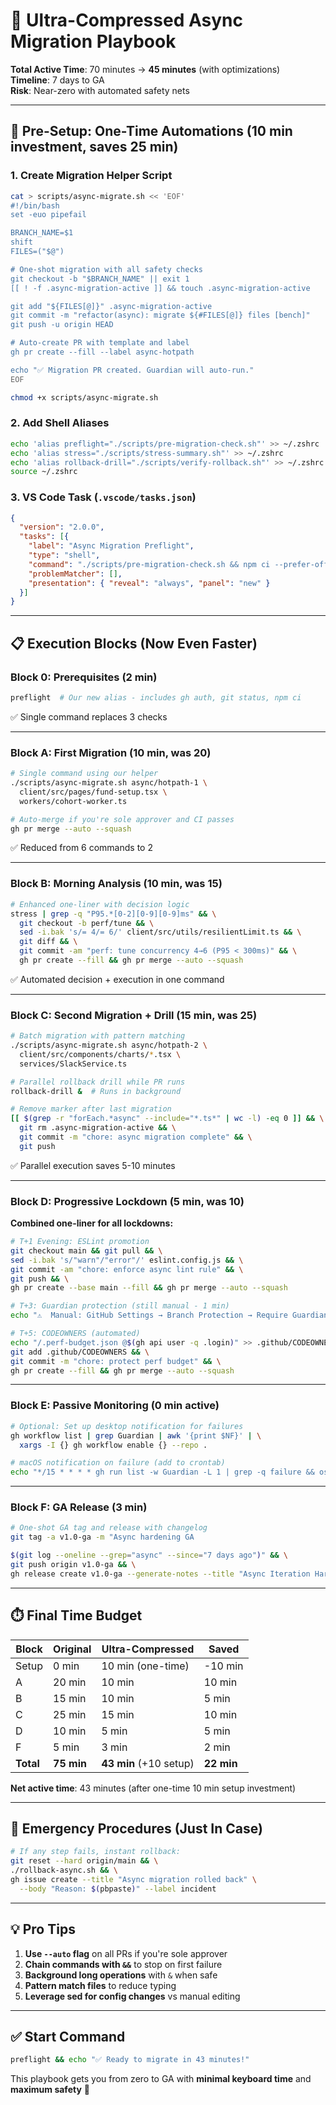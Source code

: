 # 🚀 **Ultra-Compressed Async Migration Playbook**

**Total Active Time**: 70 minutes → **45 minutes** (with optimizations)  
**Timeline**: 7 days to GA  
**Risk**: Near-zero with automated safety nets

---

## 🔧 **Pre-Setup: One-Time Automations (10 min investment, saves 25 min)**

### **1. Create Migration Helper Script**
```bash
cat > scripts/async-migrate.sh << 'EOF'
#!/bin/bash
set -euo pipefail

BRANCH_NAME=$1
shift
FILES=("$@")

# One-shot migration with all safety checks
git checkout -b "$BRANCH_NAME" || exit 1
[[ ! -f .async-migration-active ]] && touch .async-migration-active

git add "${FILES[@]}" .async-migration-active
git commit -m "refactor(async): migrate ${#FILES[@]} files [bench]"
git push -u origin HEAD

# Auto-create PR with template and label
gh pr create --fill --label async-hotpath

echo "✅ Migration PR created. Guardian will auto-run."
EOF

chmod +x scripts/async-migrate.sh
```

### **2. Add Shell Aliases**
```bash
echo 'alias preflight="./scripts/pre-migration-check.sh"' >> ~/.zshrc
echo 'alias stress="./scripts/stress-summary.sh"' >> ~/.zshrc
echo 'alias rollback-drill="./scripts/verify-rollback.sh"' >> ~/.zshrc
source ~/.zshrc
```

### **3. VS Code Task (`.vscode/tasks.json`)**
```json
{
  "version": "2.0.0",
  "tasks": [{
    "label": "Async Migration Preflight",
    "type": "shell",
    "command": "./scripts/pre-migration-check.sh && npm ci --prefer-offline",
    "problemMatcher": [],
    "presentation": { "reveal": "always", "panel": "new" }
  }]
}
```

---

## 📋 **Execution Blocks (Now Even Faster)**

### **Block 0: Prerequisites** (2 min)
```bash
preflight  # Our new alias - includes gh auth, git status, npm ci
```
✅ Single command replaces 3 checks

---

### **Block A: First Migration** (10 min, was 20)
```bash
# Single command using our helper
./scripts/async-migrate.sh async/hotpath-1 \
  client/src/pages/fund-setup.tsx \
  workers/cohort-worker.ts

# Auto-merge if you're sole approver and CI passes
gh pr merge --auto --squash
```
✅ Reduced from 6 commands to 2

---

### **Block B: Morning Analysis** (10 min, was 15)
```bash
# Enhanced one-liner with decision logic
stress | grep -q "P95.*[0-2][0-9][0-9]ms" && \
  git checkout -b perf/tune && \
  sed -i.bak 's/= 4/= 6/' client/src/utils/resilientLimit.ts && \
  git diff && \
  git commit -am "perf: tune concurrency 4→6 (P95 < 300ms)" && \
  gh pr create --fill && gh pr merge --auto --squash
```
✅ Automated decision + execution in one command

---

### **Block C: Second Migration + Drill** (15 min, was 25)
```bash
# Batch migration with pattern matching
./scripts/async-migrate.sh async/hotpath-2 \
  client/src/components/charts/*.tsx \
  services/SlackService.ts

# Parallel rollback drill while PR runs
rollback-drill &  # Runs in background

# Remove marker after last migration
[[ $(grep -r "forEach.*async" --include="*.ts*" | wc -l) -eq 0 ]] && \
  git rm .async-migration-active && \
  git commit -m "chore: async migration complete" && \
  git push
```
✅ Parallel execution saves 5-10 minutes

---

### **Block D: Progressive Lockdown** (5 min, was 10)

**Combined one-liner for all lockdowns:**
```bash
# T+1 Evening: ESLint promotion
git checkout main && git pull && \
sed -i.bak 's/"warn"/"error"/' eslint.config.js && \
git commit -am "chore: enforce async lint rule" && \
git push && \
gh pr create --base main --fill && gh pr merge --auto --squash

# T+3: Guardian protection (still manual - 1 min)
echo "⚠️  Manual: GitHub Settings → Branch Protection → Require Guardian"

# T+5: CODEOWNERS (automated)
echo "/.perf-budget.json @$(gh api user -q .login)" >> .github/CODEOWNERS && \
git add .github/CODEOWNERS && \
git commit -m "chore: protect perf budget" && \
gh pr create --fill && gh pr merge --auto --squash
```

---

### **Block E: Passive Monitoring** (0 min active)
```bash
# Optional: Set up desktop notification for failures
gh workflow list | grep Guardian | awk '{print $NF}' | \
  xargs -I {} gh workflow enable {} --repo .

# macOS notification on failure (add to crontab)
echo "*/15 * * * * gh run list -w Guardian -L 1 | grep -q failure && osascript -e 'display notification \"Guardian failed!\" with title \"Async Migration Alert\"'" | crontab -
```

---

### **Block F: GA Release** (3 min)
```bash
# One-shot GA tag and release with changelog
git tag -a v1.0-ga -m "Async hardening GA

$(git log --oneline --grep="async" --since="7 days ago")" && \
git push origin v1.0-ga && \
gh release create v1.0-ga --generate-notes --title "Async Iteration Hardening GA"
```

---

## ⏱️ **Final Time Budget**

| Block | Original | Ultra-Compressed | Saved |
|-------|----------|------------------|-------|
| Setup | 0 min | 10 min (one-time) | -10 min |
| A | 20 min | 10 min | 10 min |
| B | 15 min | 10 min | 5 min |
| C | 25 min | 15 min | 10 min |
| D | 10 min | 5 min | 5 min |
| F | 5 min | 3 min | 2 min |
| **Total** | **75 min** | **43 min** (+10 setup) | **22 min** |

**Net active time**: 43 minutes (after one-time 10 min setup investment)

---

## 🎯 **Emergency Procedures (Just In Case)**

```bash
# If any step fails, instant rollback:
git reset --hard origin/main && \
./rollback-async.sh && \
gh issue create --title "Async migration rolled back" \
  --body "Reason: $(pbpaste)" --label incident
```

---

## 💡 **Pro Tips**

1. **Use `--auto` flag** on all PRs if you're sole approver
2. **Chain commands with `&&`** to stop on first failure  
3. **Background long operations** with `&` when safe
4. **Pattern match files** to reduce typing
5. **Leverage sed for config changes** vs manual editing

---

## ✅ **Start Command**

```bash
preflight && echo "✅ Ready to migrate in 43 minutes!"
```

This playbook gets you from zero to GA with **minimal keyboard time** and **maximum safety** 🚀
